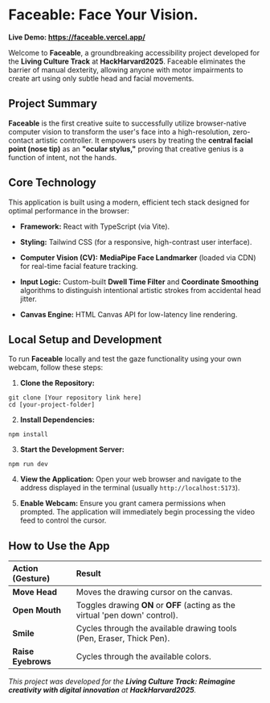 # Faceable: Face Your Vision.

**Live Demo: https://faceable.vercel.app/**

Welcome to **Faceable**, a groundbreaking accessibility project developed for the **Living Culture Track** at **HackHarvard2025**. Faceable eliminates the barrier of manual dexterity, allowing anyone with motor impairments to create art using only subtle head and facial movements.

## Project Summary

**Faceable** is the first creative suite to successfully utilize browser-native computer vision to transform the user's face into a high-resolution, zero-contact artistic controller. It empowers users by treating the **central facial point (nose tip)** as an **"ocular stylus,"** proving that creative genius is a function of intent, not the hands.

## Core Technology

This application is built using a modern, efficient tech stack designed for optimal performance in the browser:

* **Framework:** React with TypeScript (via Vite).

* **Styling:** Tailwind CSS (for a responsive, high-contrast user interface).

* **Computer Vision (CV):** **MediaPipe Face Landmarker** (loaded via CDN) for real-time facial feature tracking.

* **Input Logic:** Custom-built **Dwell Time Filter** and **Coordinate Smoothing** algorithms to distinguish intentional artistic strokes from accidental head jitter.

* **Canvas Engine:** HTML Canvas API for low-latency line rendering.

## Local Setup and Development

To run **Faceable** locally and test the gaze functionality using your own webcam, follow these steps:

1. **Clone the Repository:**
```
git clone [Your repository link here]
cd [your-project-folder]
```
2. **Install Dependencies:**
```
npm install
```
3. **Start the Development Server:**
```
npm run dev
```
4. **View the Application:** Open your web browser and navigate to the address displayed in the terminal (usually `http://localhost:5173`).

5. **Enable Webcam:** Ensure you grant camera permissions when prompted. The application will immediately begin processing the video feed to control the cursor.

## How to Use the App

| Action (Gesture) | Result |
| :--- | :--- |
| **Move Head** | Moves the drawing cursor on the canvas. |
| **Open Mouth** | Toggles drawing **ON** or **OFF** (acting as the virtual 'pen down' control). |
| **Smile** | Cycles through the available drawing tools (Pen, Eraser, Thick Pen). |
| **Raise Eyebrows** | Cycles through the available colors. |

*This project was developed for the **Living Culture Track: Reimagine creativity with digital innovation** at **HackHarvard2025**.*

